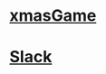 # [xmasGame](https://aboutalebabed.github.io/xmasGame/)
# [Slack](https://ec-scrum-groupproject.slack.com/messages)
